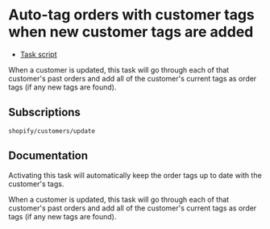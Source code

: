 # Auto-tag orders with customer tags when new customer tags are added

* [Task script](./script.liquid)

When a customer is updated, this task will go through each of that customer's past orders and add all of the customer's current tags as order tags (if any new tags are found).

## Subscriptions

```liquid
shopify/customers/update
```

## Documentation

Activating this task will automatically keep the order tags up to date with the customer's tags.

When a customer is updated, this task will go through each of that customer's past orders and add all of the customer's current tags as order tags (if any new tags are found).